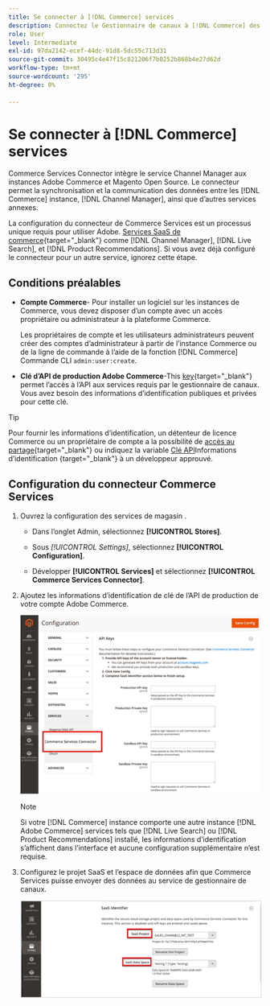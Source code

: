 ```yaml
---
title: Se connecter à [!DNL Commerce] services
description: Connectez le Gestionnaire de canaux à [!DNL Commerce] des services permettant la synchronisation et la communication des données entre les [!DNL Commerce] , Channel Manager et d’autres services annexes.
role: User
level: Intermediate
exl-id: 97da2142-ecef-44dc-91d8-5dc55c713d31
source-git-commit: 30495c4e47f15c821206f7b0252b868b4e27d62d
workflow-type: tm+mt
source-wordcount: '295'
ht-degree: 0%

---
```



# Se connecter à [!DNL Commerce] services

Commerce Services Connector intègre le service Channel Manager aux instances Adobe Commerce et Magento Open Source. Le connecteur permet la synchronisation et la communication des données entre les [!DNL Commerce] instance, [!DNL Channel Manager], ainsi que d’autres services annexes.

La configuration du connecteur de Commerce Services est un processus unique requis pour utiliser Adobe. [Services SaaS de commerce](https://experienceleague.adobe.com/docs/commerce-merchant-services/user-guides/home.html){target=&quot;_blank&quot;} comme [!DNL Channel Manager], [!DNL Live Search], et [!DNL Product Recommendations]. Si vous avez déjà configuré le connecteur pour un autre service, ignorez cette étape.

## Conditions préalables

- **Compte Commerce**- Pour installer un logiciel sur les instances de Commerce, vous devez disposer d’un compte avec un accès propriétaire ou administrateur à la plateforme Commerce.

   Les propriétaires de compte et les utilisateurs administrateurs peuvent créer des comptes d’administrateur à partir de l’instance Commerce ou de la ligne de commande à l’aide de la fonction [!DNL Commerce] Commande CLI `admin:user:create`.

- **Clé d’API de production Adobe Commerce**-This [key](https://docs.magento.com/user-guide/system/saas.html#apikey){target=&quot;_blank&quot;} permet l’accès à l’API aux services requis par le gestionnaire de canaux. Vous avez besoin des informations d’identification publiques et privées pour cette clé.

>[!TIP]
>
>Pour fournir les informations d’identification, un détenteur de licence Commerce ou un propriétaire de compte a la possibilité de [accès au partage](https://docs.magento.com/user-guide/magento/magento-account-share.html){target=&quot;_blank&quot;} ou indiquez la variable [Clé API](https://docs.magento.com/user-guide/system/saas.html#apikey)Informations d’identification {target=&quot;_blank&quot;} à un développeur approuvé.

## Configuration du connecteur Commerce Services

1. Ouvrez la configuration des services de magasin .

   - Dans l’onglet Admin, sélectionnez **[!UICONTROL Stores]**.

   - Sous *[!UICONTROL Settings]*, sélectionnez **[!UICONTROL Configuration]**.

   - Développer **[!UICONTROL Services]** et sélectionnez **[!UICONTROL Commerce Services Connector]**.

1. Ajoutez les informations d’identification de clé de l’API de production de votre compte Adobe Commerce.

   ![[!DNL Commerce Service Connector] dans le [!DNL Admin] view](assets/commerce-services-connector-admin-service-view.png)


   >[!NOTE]
   >
   > Si votre [!DNL Commerce] instance comporte une autre instance [!DNL Adobe Commerce] services tels que [!DNL Live Search] ou [!DNL Product Recommendations] installé, les informations d’identification s’affichent dans l’interface et aucune configuration supplémentaire n’est requise.

1. Configurez le projet SaaS et l’espace de données afin que Commerce Services puisse envoyer des données au service de gestionnaire de canaux.

   ![[!DNL Commerce Service Connector] Configuration de l’identifiant SaaS dans la variable [!DNL Admin] view](assets/commerce-services-connector-saas-config.png)

